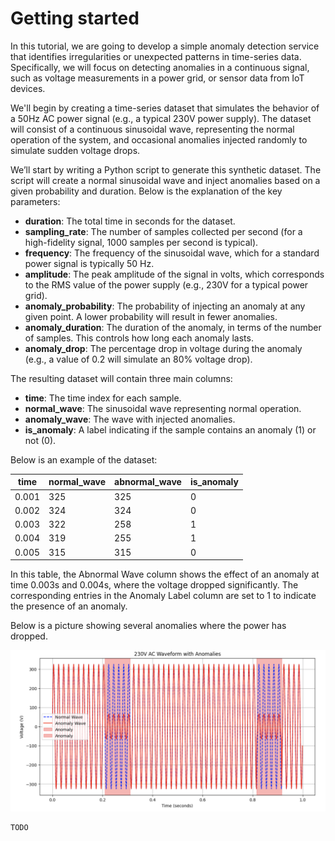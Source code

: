 # Getting started
In this tutorial, we are going to develop a simple anomaly detection service that identifies irregularities or unexpected patterns in time-series data. Specifically, we will focus on detecting anomalies in a continuous signal, such as voltage measurements in a power grid, or sensor data from IoT devices. 

We'll begin by creating a time-series dataset that simulates the behavior of a 50Hz AC power signal (e.g., a typical 230V power supply). The dataset will consist of a continuous sinusoidal wave, representing the normal operation of the system, and occasional anomalies injected randomly to simulate sudden voltage drops.

We’ll start by writing a Python script to generate this synthetic dataset. The script will create a normal sinusoidal wave and inject anomalies based on a given probability and duration. 
Below is the explanation of the key parameters:

* **duration**: The total time in seconds for the dataset.
* **sampling_rate**: The number of samples collected per second (for a high-fidelity signal, 1000 samples per second is typical).
* **frequency**: The frequency of the sinusoidal wave, which for a standard power signal is typically 50 Hz.
* **amplitude**: The peak amplitude of the signal in volts, which corresponds to the RMS value of the power supply (e.g., 230V for a typical power grid).
* **anomaly_probability**: The probability of injecting an anomaly at any given point. A lower probability will result in fewer anomalies.
* **anomaly_duration**: The duration of the anomaly, in terms of the number of samples. This controls how long each anomaly lasts.
* **anomaly_drop**: The percentage drop in voltage during the anomaly (e.g., a value of 0.2 will simulate an 80% voltage drop).

The resulting dataset will contain three main columns:

* **time**: The time index for each sample.
* **normal_wave**: The sinusoidal wave representing normal operation.
* **anomaly_wave**: The wave with injected anomalies.
* **is_anomaly**: A label indicating if the sample contains an anomaly (1) or not (0).

Below is an example of the dataset:

| time  | normal_wave | abnormal_wave | is_anomaly |
|-------|-------------|---------------|------------|
| 0.001 | 325         | 325           | 0          |
| 0.002 | 324         | 324           | 0          |
| 0.003 | 322         | 258           | 1          |
| 0.004 | 319         | 255           | 1          |
| 0.005 | 315         | 315           | 0          |

In this table, the Abnormal Wave column shows the effect of an anomaly at time 0.003s and 0.004s, where the voltage dropped significantly. The corresponding entries in the Anomaly Label column are set to 1 to indicate the presence of an anomaly.

Below is a picture showing several anomalies where the power has dropped.

<img src="anomalies.png">




```bash
TODO
```
